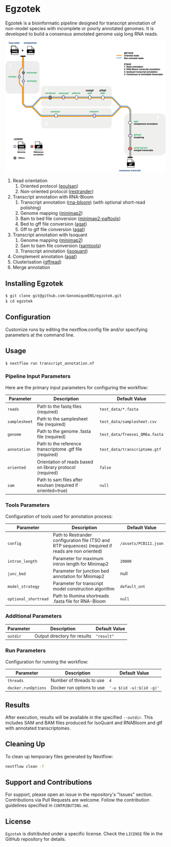# Egzotek
Egzotek is a bioinformatic pipeline designed for transcript annotation of non-model species with incomplete or poorly annotated genomes. It is developed to build a consensus annotated genome usig long RNA reads. 

![transcriptannotation_wf](https://github.com/GenomiqueENS/egzotek/blob/dev/transcript_annotation_wf.png)

1. Read orientation
   1. Oriented protocol ([eoulsan](https://github.com/GenomiqueENS/eoulsan))
   2. Non-oriented protocol ([restrander](https://github.com/mritchielab/restrander))
3. Transcript annotation with RNA-Bloom
   1. Transcript annotation ([rna-bloom](https://github.com/bcgsc/RNA-Bloom)) (with optional short-read polishing)
   2. Genome mapping ([minimap2](https://github.com/lh3/minimap2))
   3. Bam to bed file conversion ([minimap2-paftools](https://github.com/lh3/minimap2))
   4. Bed to gff file conversion ([agat](https://github.com/NBISweden/AGAT))
   5. Gff to gtf file conversion ([agat](https://github.com/NBISweden/AGAT))
4. Transcript annotation with Isoquant
   1. Genome mapping ([minimap2](https://github.com/lh3/minimap2))
   2. Sam to bam file conversion ([samtools](https://github.com/samtools/samtools))
   3. Transcript annotation ([isoquant](https://github.com/ablab/IsoQuant))
5. Complement annotation ([agat](https://github.com/NBISweden/AGAT))
6. Clusterisation ([gffread](https://github.com/gpertea/gffread))
7. Merge annotation

## Installing Egzotek
```bash
$ git clone git@github.com:GenomiqueENS/egzotek.git
$ cd egzotek
```
## Configuration
Customize runs by editing the nextflow.config file and/or specifying parameters at the command line.

## Usage
```bash
$ nextflow run transcript_annotation.nf
```

### Pipeline Input Parameters

Here are the primary input parameters for configuring the workflow:

| Parameter          | Description                                                   | Default Value                                 |
|--------------------|---------------------------------------------------------------|-----------------------------------------------|
| `reads`            | Path to the fastq files (required)                            | `test_data/*.fasta`                           |
| `samplesheet`      | Path to the samplesheet file (required)                       | `test_data/samplesheet.csv`                   |
| `genome`           | Path to the genome .fasta file (required)                     | `test_data/Treesei_QM6a.fasta`                |
| `annotation`       | Path to the reference transcriptome .gtf file (required)      | `test_data/transcriptome.gtf`                 |
| `oriented`         | Orientation of reads based on library protocol (required)     | `false`                                       |
| `sam`              | Path to sam files after eoulsan (required if oriented=true)   | `null`                                        |

### Tools Parameters

Configuration of tools used for annotation process:

| Parameter          | Description                                                   | Default Value                                 |
|--------------------|---------------------------------------------------------------|-----------------------------------------------|
| `config`           | Path to Restrander configuration file (TSO and RTP sequences) (required if reads are non oriented)    | `/assets/PCB111.json`   |
| `intron_length`    | Parameter for maximum intron length for Minimap2              | `20000`                                       |
| `junc_bed`         | Parameter for junction bed annotation for Minimap2            | null                                          |
| `model_strategy`   | Parameter for transcript model construction algorithm         | `default_ont`                                 |
| `optional_shortread`       | Path to Illumina shortreads .fasta file for RNA-Bloom      | `null`                                   |

### Additional Parameters

| Parameter          | Description                                                   | Default Value                                 |
|--------------------|---------------------------------------------------------------|-----------------------------------------------|
| `outdir`           | Output directory for results                                  | `"result"`                                    |

### Run Parameters

Configuration for running the workflow:

| Parameter         | Description                        | Default Value             |
|-------------------|------------------------------------|---------------------------|
| `threads`         | Number of threads to use           | `4`                       |
| `docker.runOptions` | Docker run options to use        | `'-u $(id -u):$(id -g)'`  |


## Results

After execution, results will be available in the specified `--outdir`. This includes SAM and BAM files produced for IsoQuant and RNABloom and gtf with annotated transcriptomes.

## Cleaning Up

To clean up temporary files generated by Nextflow:

```bash
nextflow clean -f
```

## Support and Contributions

For support, please open an issue in the repository's "Issues" section. Contributions via Pull Requests are welcome. Follow the contribution guidelines specified in `CONTRIBUTING.md`.

## License

`Egzotek` is distributed under a specific license. Check the `LICENSE` file in the GitHub repository for details.